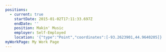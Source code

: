 ```yaml
---
positions:
  - current: true
    startDate: 2015-01-02T17:11:33.697Z
    endDate: ''
    position: Makin' Music
    employer: Self-Employed
    location: '{"type":"Point","coordinates":[-93.2623901,44.9640205]}'
myWorkPage: My Work Page
---
```


